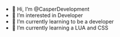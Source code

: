 - 👋 Hi, I’m @CasperDevelopment
- 👀 I’m interested in Developer
- 🌱 I’m currently learning to be a developer
- 🌱 I’m currently learning a LUA and CSS
